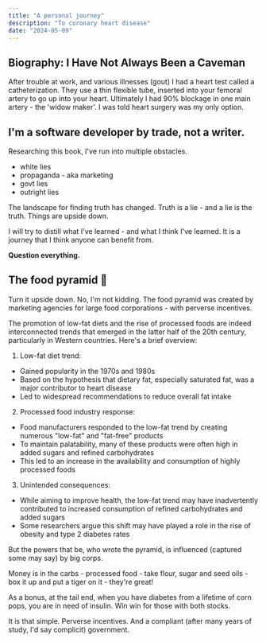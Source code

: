 ```yaml
---
title: "A personal journey"
description: "To coronary heart disease"
date: "2024-05-09"
---
```


## Biography: I Have Not Always Been a Caveman

After trouble at work, and various illnesses (gout) I had a heart test called a catheterization. They use a thin flexible tube, inserted into your femoral artery to go up into your heart. Ultimately I had 90% blockage in one main artery - the 'widow maker'. I was told heart surgery was 
my only option.


## I'm a software developer by trade, not a writer.

Researching this book, I've run into multiple obstacles.

- white lies 
- propaganda - aka marketing
- govt lies
- outright lies

The landscape for finding truth has changed. Truth is a lie - and a lie is the truth.
Things are upside down.

I will try to distill what I've learned - and what I think I've learned. It is a journey  that I think anyone can benefit from. 

**Question everything.**

## The food pyramid 🔎

Turn it upside down. No, I'm not kidding. The food pyramid was created by marketing agencies for large food corporations - with perverse incentives.

The promotion of low-fat diets and the rise of processed foods are indeed interconnected trends that emerged in the latter half of the 20th century, particularly in Western countries. Here's a brief overview:

1. Low-fat diet trend:
- Gained popularity in the 1970s and 1980s
- Based on the hypothesis that dietary fat, especially saturated fat, was a major contributor to heart disease
- Led to widespread recommendations to reduce overall fat intake

2. Processed food industry response:
- Food manufacturers responded to the low-fat trend by creating numerous "low-fat" and "fat-free" products
- To maintain palatability, many of these products were often high in added sugars and refined carbohydrates
- This led to an increase in the availability and consumption of highly processed foods

3. Unintended consequences:
- While aiming to improve health, the low-fat trend may have inadvertently contributed to increased consumption of refined carbohydrates and added sugars
- Some researchers argue this shift may have played a role in the rise of obesity and type 2 diabetes rates


But the powers that be, who wrote the pyramid, is influenced (captured some may say) by big corps. 

Money is in the carbs - processed food - take flour, sugar and seed oils - box it up and put a tiger on it - they're great!

As a bonus, at the tail end, when you have diabetes from a lifetime of corn pops, you are in need of insulin. Win win for those with both stocks.

It is that simple. Perverse incentives. And a compliant (after many years of study, I'd say complicit) government.


[^1]: This is a footnote





